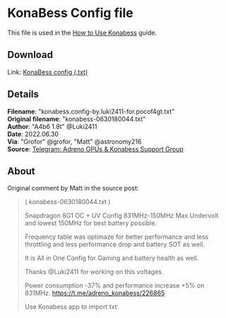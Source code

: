 # KonaBess Config file
This file is used in the [How to Use Konabess](how-to-use-konabess.md) guide.

## Download
Link: [KonaBess config (.txt)](../../raw/main/files/konabess.config-by.luki2411-for.snapdragon8gen1.txt)

## Details
**Filename**: "konabess.config-by.luki2411-for.pocof4gt.txt"  
**Original filename**: "konabess-0630180044.txt"  
**Author**: "A4b6 1.8t" @Luki2411  
**Date**: 2022.06.30  
**Via**: "Grofor" @grofor, "Matt" @astronomy216  
**Source**: [Telegram: Adreno GPUs & Konabess Support Group](https://t.me/adreno_konabess/233940)

## About
Original comment by Matt in the source post:

> ( konabess-0630180044.txt )
> 
> Snapdragon 8G1 OC + UV Config 831MHz-150MHz Max Undervolt  and lowest 150MHz for best battery possible.
> 
> Frequency table was optimaze for better performance and less throttling and less performance drop and battery SOT as well.
> 
> It is All in One Config for Gaming and battery health as well.
> 
> Thanks @Luki2411  for working  on this voltages.
> 
> Power consumption -37% and performance increase +5% on 831MHz.
> https://t.me/adreno_konabess/226865
> 
> Use Konabess app to import txt